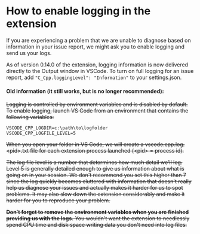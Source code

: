 # How to enable logging in the extension

If you are experiencing a problem that we are unable to diagnose based on information in your issue report, we might ask you to enable logging and send us your logs.

As of version 0.14.0 of the extension, logging information is now delivered directly to the Output window in VSCode. To turn on full logging for an issue report, add `"C_Cpp.loggingLevel": "Information"` to your settings.json.

#### Old information (it still works, but is no longer recommended):

~~Logging is controlled by environment variables and is disabled by default. To enable logging, launch VS Code from an environment that contains the following variables:~~

```
VSCODE_CPP_LOGDIR=c:\path\to\logfolder
VSCODE_CPP_LOGFILE_LEVEL=5
```

~~When you open your folder in VS Code, we will create a vscode.cpp.log.\<pid\>.txt file for each extension process launched (\<pid\> = process id).~~

~~The log file level is a number that determines how much detail we'll log. Level 5 is generally detailed enough to give us information about what is going on in your session. We don't recommend you set this higher than 7 since the log quickly becomes cluttered with information that doesn't really help us diagnose your issues and actually makes it harder for us to spot problems. It may also slow down the extension considerably and make it harder for you to reproduce your problem.~~

~~**Don't forget to remove the environment variables when you are finished providing us with the logs.** You wouldn't want the extension to needlessly spend CPU time and disk space writing data you don't need into log files.~~
